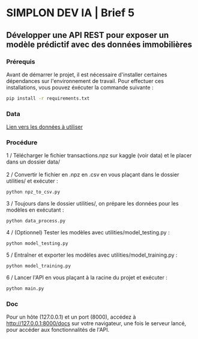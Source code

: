 # SIMPLON DEV IA | Brief 5

## Développer une API REST pour exposer un modèle prédictif avec des données immobilières

### Prérequis

Avant de démarrer le projet, il est nécessaire d'installer certaines dépendances sur l'environnement de travail. Pour effectuer ces installations, vous pouvez éxécuter la commande suivante :
```bash
pip install -r requirements.txt
```

### Data

[Lien vers les données à utiliser](https://www.kaggle.com/datasets/benoitfavier/immobilier-france/data)

### Procédure

1 / Télécharger le fichier transactions.npz sur kaggle (voir data) et le placer dans un dossier data/<br><br>
2 / Convertir le fichier en .npz en .csv en vous plaçant dans le dossier utilities/ et exécuter :
```bash
python npz_to_csv.py
```
3 / Toujours dans le dossier utilities/, on prépare les données pour les modèles en exécutant :
```bash
python data_process.py
```
4 / (Optionnel) Tester les modèles avec utilities/model_testing.py :
```bash
python model_testing.py
```
5 / Entraîner et exporter les modèles avec utilities/model_training.py :
```bash
python model_training.py
```
6 / Lancer l'API en vous plaçant à la racine du projet et exécuter :
```bash
python main.py
```

### Doc

Pour un hôte (127.0.0.1) et un port (8000), accédez à http://127.0.0.1:8000/docs sur votre navigateur, une fois le serveur lancé, pour accéder aux fonctionnalités de l'API.
